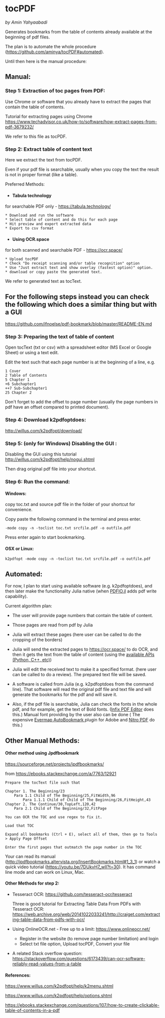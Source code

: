 # tocPDF
*by Amin Yahyaabadi*

Generates bookmarks from the table of contents already available at the beginning of pdf files.

 The plan is to automate the whole procedure (https://github.com/aminya/tocPDF#automated).


 Until then here is the manual procedure:
## Manual:
### Step 1:  Extraction of toc pages from PDF:
Use Chrome or software that you already have to extract the pages that contain the table of contents.

Tutorial for extracting pages using Chrome
https://www.techadvisor.co.uk/how-to/software/how-extract-pages-from-pdf-3679232/

We refer to this file as tocPDF.

### Step 2: Extract table of content text
Here we extract the text from tocPDF.

Even if your pdf file is searchable, usually when you copy the text the result is not in proper format (like a table).

Preferred Methods:

* ####  Tabula technology
for searchable PDF only -  https://tabula.technology/

	* Download and run the software
	* Select table of content and do this for each page
	* Hit preview and export extracted data
	* Export to csv format

* #### Using OCR.space
for both scanned and searchable PDF -  https://ocr.space/

	* Upload tocPDF
	* Check "Do receipt scanning and/or table recognition" option
	* Use "Just extract text and show overlay (fastest option)" option.
	* download or copy paste the generated text.


We refer to generated text as tocText.


## For the following steps instead you can check the following which does a similar thing but with a GUI 
https://github.com/ifnoelse/pdf-bookmark/blob/master/README-EN.md

### Step 3: Preparing the text of table of content

Open tocText (txt or csv) with a spreadsheet editor (MS Excel or Google Sheet) or using a text edit.

Edit the text such that each page number is at the beginning of a line, e.g.
```
1 Cover
2 Table of Contents
5 Chapter 1
+6 Subchapter1
++7 Sub-Subchapter1
25 Chapter 2
```
Don't forget to add the offset to page number (usually the page numbers in pdf have an offset compared to printed document).

### Step 4: Download k2pdfoptdoes:
http://willus.com/k2pdfopt/download/

### Step 5: (only for Windows) Disabling the GUI :

Disabling the GUI using this tutorial
http://willus.com/k2pdfopt/help/nogui.shtml

Then drag original pdf file into your shortcut.


### Step 6: Run the command:
#### Windows:
copy toc.txt and source pdf file in the folder of your shortcut for convenience.

Copy paste the following command in the terminal and press enter.
```
-mode copy -n -toclist toc.txt srcfile.pdf -o outfile.pdf
```
Press enter again to start bookmarking.

#### OSX or Linux:
```
k2pdfopt -mode copy -n -toclist toc.txt srcfile.pdf -o outfile.pdf
```


## Automated:

For now, I plan to start using available software (e.g. k2pdfoptdoes), and then later make the functionality Julia native (when [PDFIO.jl](https://github.com/sambitdash/PDFIO.jl/issues/66) adds pdf write capability).

Current algorithm plan:
* The user will provide page numbers that contain the table of content.
* Those pages are read from pdf by Julia
* Julia will extract these pages (here user can be called to do the cropping of the borders)
* Julia will send the extracted pages to https://ocr.space/ to do OCR, and then it gets the text from the table of content (using the [available APIs (Python, C++, etc)](https://ocr.space/ocrapi))
* Julia will edit the received text to make it a specified format. (here user can be called to do a review). The prepared text file will be saved.
* A software is called from Julia (e.g. k2pdfoptdoes from the command line). That software will read the original pdf file and text file and will generate the bookmarks for the pdf and will save it.


* Also, if the pdf file is searchable, Julia can check the fonts in the whole pdf, and for example, get the text of Bold fonts. ([Infix PDF Editor](https://www.iceni.com/blog/how-to-bookmark-pages-in-a-pdf/) does this.) Manual font providing by the user also can be done ( The expensive [Evermap AutoBookmark ](https://www.evermap.com/autobookmark.asp) plugin for Adobe and [Nitro PDF](https://www.gonitro.com/) do this.)


## Other Manual Methods:
#### Other method using Jpdfbookmark
https://sourceforge.net/projects/jpdfbookmarks/

from https://ebooks.stackexchange.com/a/7763/12921

    Prepare the tocText file such that

    Chapter 1. The Beginning/23
        Para 1.1 Child of The Beginning/25,FitWidth,96
            Para 1.1.1 Child of Child of The Beginning/26,FitHeight,43
    Chapter 2. The Continue/30,TopLeft,120,42
        Para 2.1 Child of The Beginning/32,FitPage

    You can OCR the TOC and use regex to fix it.

    Load that TOC

    Expand all bookmarks (Ctrl + E), select all of them, then go to Tools > Apply Page Offset

    Enter the first pages that outmatch the page number in the TOC

Your can read its manual (http://jpdfbookmarks.altervista.org/InsertBookmarks.html#1_3_1) or watch a quick video tutorial (https://youtu.be/7DUkvH7_wII?t=30). It has command line mode and can work on Linux, Mac.

#### Other Methods for step 2:

* Tesseract OCR:
	https://github.com/tesseract-ocr/tesseract

	Three is good tutorial for Extracting Table Data From PDFs with Tesseract OCR:
	https://web.archive.org/web/20141022033241/http://craiget.com/extracting-table-data-from-pdfs-with-ocr/

* Using OnlineOCR.net - Free up to a limit:
https://www.onlineocr.net/

	* Register in the website (to remove page number limitation) and login
	* Select txt file option, Upload tocPDF, Convert your file

* A related Stack overflow question:
https://stackoverflow.com/questions/6173439/can-ocr-software-reliably-read-values-from-a-table

#### References:

https://www.willus.com/k2pdfopt/help/k2menu.shtml

https://www.willus.com/k2pdfopt/help/options.shtml


https://ebooks.stackexchange.com/questions/107/how-to-create-clickable-table-of-contents-in-a-pdf

